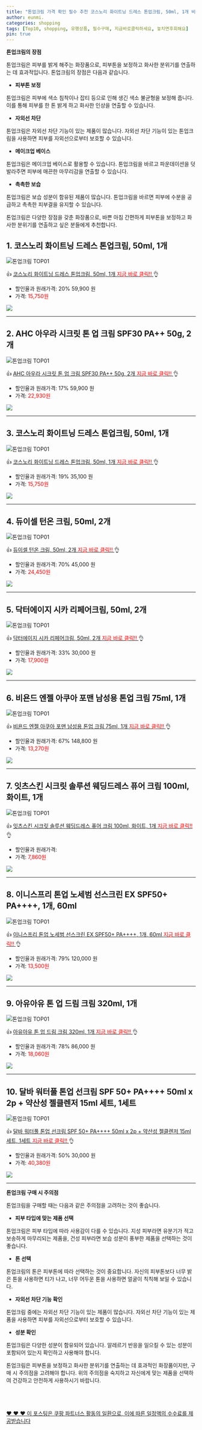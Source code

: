 ```yaml
---
title: "톤업크림 가격 확인 필수 추천 코스노리 화이트닝 드레스 톤업크림, 50ml, 1개 비교 장점 구매가이드"
author: eunmi.
categories: shopping
tags: [Top10, shopping, 유행상품, 필수구매, 지금바로클릭하세요, 놓치면후회해요]
pin: true
---
```

**톤업크림의 장점**

톤업크림은 피부를 밝게 해주는 화장품으로, 피부톤을 보정하고 화사한 분위기를 연출하는 데 효과적입니다. 톤업크림의 장점은 다음과 같습니다.

* **피부톤 보정**

톤업크림은 피부에 색소 침착이나 잡티 등으로 인해 생긴 색소 불균형을 보정해 줍니다. 이를 통해 피부를 한 톤 밝게 하고 화사한 인상을 연출할 수 있습니다.

* **자외선 차단**

톤업크림은 자외선 차단 기능이 있는 제품이 많습니다. 자외선 차단 기능이 있는 톤업크림을 사용하면 피부를 자외선으로부터 보호할 수 있습니다.

* **메이크업 베이스**

톤업크림은 메이크업 베이스로 활용할 수 있습니다. 톤업크림을 바르고 파운데이션을 덧발라주면 피부에 매끈한 마무리감을 연출할 수 있습니다.

* **촉촉한 보습**

톤업크림은 보습 성분이 함유된 제품이 많습니다. 톤업크림을 바르면 피부에 수분을 공급하고 촉촉한 피부결을 유지할 수 있습니다.

톤업크림은 다양한 장점을 갖춘 화장품으로, 바쁜 아침 간편하게 피부톤을 보정하고 화사한 분위기를 연출하고 싶은 분들에게 추천합니다.

   

## 1. 코스노리 화이트닝 드레스 톤업크림, 50ml, 1개

![톤업크림 TOP01](https://thumbnail6.coupangcdn.com/thumbnails/remote/230x230ex/image/retail/images/3225394307553693-09ce81b6-0340-4b34-8010-324f161a43cf.jpeg)


👍 [코스노리 화이트닝 드레스 톤업크림, 50ml, 1개 <font color=red> 지금 바로 클릭!! </font> ](https://link.coupang.com/re/AFFSDP?lptag=AF3617701&subid=GithubCoopas&pageKey=28253537&traceid=V0-153&itemId=108762691&vendorItemId=3211325783) 👌 


- 할인율과 원래가격: 20%  59,900   원
- 가격: <span style='color:red'>15,750원</span>

[![](/discount_price.png)](https://link.coupang.com/re/AFFSDP?lptag=AF3617701&subid=GithubCoopas&pageKey=28253537&traceid=V0-153&itemId=108762691&vendorItemId=3211325783)

---


   

## 2. AHC 아우라 시크릿 톤 업 크림 SPF30 PA++ 50g, 2개

![톤업크림 TOP01](https://thumbnail7.coupangcdn.com/thumbnails/remote/230x230ex/image/retail/images/4026044304435893-50070955-7fa0-4739-be0e-430c094fc58d.jpg)


👍 [AHC 아우라 시크릿 톤 업 크림 SPF30 PA++ 50g, 2개 <font color=red> 지금 바로 클릭!! </font> ](https://link.coupang.com/re/AFFSDP?lptag=AF3617701&subid=GithubCoopas&pageKey=7510723221&traceid=V0-153&itemId=19679053076&vendorItemId=70073723558) 👌 


- 할인율과 원래가격: 17%  59,900   원
- 가격: <span style='color:red'>22,930원</span>

[![](/discount_price.png)](https://link.coupang.com/re/AFFSDP?lptag=AF3617701&subid=GithubCoopas&pageKey=7510723221&traceid=V0-153&itemId=19679053076&vendorItemId=70073723558)

---


   

## 3. 코스노리 화이트닝 드레스 톤업크림, 50ml, 1개

![톤업크림 TOP01](https://thumbnail6.coupangcdn.com/thumbnails/remote/230x230ex/image/retail/images/3225394307553693-09ce81b6-0340-4b34-8010-324f161a43cf.jpeg)


👍 [코스노리 화이트닝 드레스 톤업크림, 50ml, 1개 <font color=red> 지금 바로 클릭!! </font> ](https://link.coupang.com/re/AFFSDP?lptag=AF3617701&subid=GithubCoopas&pageKey=28253537&traceid=V0-153&itemId=108762691&vendorItemId=3211325783) 👌 


- 할인율과 원래가격: 19%  35,100   원
- 가격: <span style='color:red'>15,750원</span>

[![](/discount_price.png)](https://link.coupang.com/re/AFFSDP?lptag=AF3617701&subid=GithubCoopas&pageKey=28253537&traceid=V0-153&itemId=108762691&vendorItemId=3211325783)

---


   

## 4. 듀이셀 턴온 크림, 50ml, 2개

![톤업크림 TOP01](https://thumbnail10.coupangcdn.com/thumbnails/remote/230x230ex/image/retail/images/1848357728764749-4b2d29d9-eb4b-4b34-ade3-83d9a137ef45.jpg)


👍 [듀이셀 턴온 크림, 50ml, 2개 <font color=red> 지금 바로 클릭!! </font> ](https://link.coupang.com/re/AFFSDP?lptag=AF3617701&subid=GithubCoopas&pageKey=6122616910&traceid=V0-153&itemId=11616036325&vendorItemId=78890705121) 👌 


- 할인율과 원래가격: 70%  45,000   원
- 가격: <span style='color:red'>24,450원</span>

[![](/discount_price.png)](https://link.coupang.com/re/AFFSDP?lptag=AF3617701&subid=GithubCoopas&pageKey=6122616910&traceid=V0-153&itemId=11616036325&vendorItemId=78890705121)

---


   

## 5. 닥터에이지 시카 리페어크림, 50ml, 2개

![톤업크림 TOP01](https://thumbnail9.coupangcdn.com/thumbnails/remote/230x230ex/image/retail/images/4364813542549906-5350c7a7-9279-4c44-9c77-bd016f22f702.jpg)


👍 [닥터에이지 시카 리페어크림, 50ml, 2개 <font color=red> 지금 바로 클릭!! </font> ](https://link.coupang.com/re/AFFSDP?lptag=AF3617701&subid=GithubCoopas&pageKey=6174360973&traceid=V0-153&itemId=2647629542&vendorItemId=70638435618) 👌 


- 할인율과 원래가격: 33%  30,000   원
- 가격: <span style='color:red'>17,900원</span>

[![](/discount_price.png)](https://link.coupang.com/re/AFFSDP?lptag=AF3617701&subid=GithubCoopas&pageKey=6174360973&traceid=V0-153&itemId=2647629542&vendorItemId=70638435618)

---


   

## 6. 비욘드 엔젤 아쿠아 포맨 남성용 톤업 크림 75ml, 1개

![톤업크림 TOP01](https://thumbnail8.coupangcdn.com/thumbnails/remote/230x230ex/image/vendor_inventory/4bb9/410840ee2d5d377f692b1e3d4da204a2e7cb39b157b423a2b828e1ab90db.jpg)


👍 [비욘드 엔젤 아쿠아 포맨 남성용 톤업 크림 75ml, 1개 <font color=red> 지금 바로 클릭!! </font> ](https://link.coupang.com/re/AFFSDP?lptag=AF3617701&subid=GithubCoopas&pageKey=7276087361&traceid=V0-153&itemId=18567169663&vendorItemId=85704305788) 👌 


- 할인율과 원래가격: 67%  148,800   원
- 가격: <span style='color:red'>13,270원</span>

[![](/discount_price.png)](https://link.coupang.com/re/AFFSDP?lptag=AF3617701&subid=GithubCoopas&pageKey=7276087361&traceid=V0-153&itemId=18567169663&vendorItemId=85704305788)

---


   

## 7. 잇츠스킨 시크릿 솔루션 웨딩드레스 퓨어 크림 100ml, 화이트, 1개

![톤업크림 TOP01](https://thumbnail6.coupangcdn.com/thumbnails/remote/230x230ex/image/vendor_inventory/8bd3/4fc864fc89184482740d29fb353e863771700c7c6f89ba8d10455e8178de.png)


👍 [잇츠스킨 시크릿 솔루션 웨딩드레스 퓨어 크림 100ml, 화이트, 1개 <font color=red> 지금 바로 클릭!! </font> ](https://link.coupang.com/re/AFFSDP?lptag=AF3617701&subid=GithubCoopas&pageKey=6899614496&traceid=V0-153&itemId=16590087302&vendorItemId=83775214023) 👌 


- 할인율과 원래가격: 
- 가격: <span style='color:red'>7,860원</span>

[![](/discount_price.png)](https://link.coupang.com/re/AFFSDP?lptag=AF3617701&subid=GithubCoopas&pageKey=6899614496&traceid=V0-153&itemId=16590087302&vendorItemId=83775214023)

---


   

## 8. 이니스프리 톤업 노세범 선스크린 EX SPF50+ PA++++, 1개, 60ml

![톤업크림 TOP01](https://thumbnail6.coupangcdn.com/thumbnails/remote/230x230ex/image/retail/images/1589298190352003-71d617fc-17e1-40f2-9986-10923c6c6642.jpg)


👍 [이니스프리 톤업 노세범 선스크린 EX SPF50+ PA++++, 1개, 60ml <font color=red> 지금 바로 클릭!! </font> ](https://link.coupang.com/re/AFFSDP?lptag=AF3617701&subid=GithubCoopas&pageKey=7312474183&traceid=V0-153&itemId=18736553886&vendorItemId=85868943222) 👌 


- 할인율과 원래가격: 79%  120,000   원
- 가격: <span style='color:red'>13,500원</span>

[![](/discount_price.png)](https://link.coupang.com/re/AFFSDP?lptag=AF3617701&subid=GithubCoopas&pageKey=7312474183&traceid=V0-153&itemId=18736553886&vendorItemId=85868943222)

---


   

## 9. 아유아유 톤 업 드림 크림 320ml, 1개

![톤업크림 TOP01](https://thumbnail7.coupangcdn.com/thumbnails/remote/230x230ex/image/retail/images/12643171250226840-cf0b2cbc-ec12-42e0-ad49-a5278b9e7f39.jpg)


👍 [아유아유 톤 업 드림 크림 320ml, 1개 <font color=red> 지금 바로 클릭!! </font> ](https://link.coupang.com/re/AFFSDP?lptag=AF3617701&subid=GithubCoopas&pageKey=6271312450&traceid=V0-153&itemId=12826655642&vendorItemId=75359121881) 👌 


- 할인율과 원래가격: 78%  86,000   원
- 가격: <span style='color:red'>18,060원</span>

[![](/discount_price.png)](https://link.coupang.com/re/AFFSDP?lptag=AF3617701&subid=GithubCoopas&pageKey=6271312450&traceid=V0-153&itemId=12826655642&vendorItemId=75359121881)

---


   

## 10. 달바 워터풀 톤업 선크림 SPF 50+ PA++++ 50ml x 2p + 약산성 젤클렌저 15ml 세트, 1세트

![톤업크림 TOP01](https://thumbnail7.coupangcdn.com/thumbnails/remote/230x230ex/image/retail/images/398654994856171-43613afc-c805-46fc-ae61-f3ac69444cd4.jpg)


👍 [달바 워터풀 톤업 선크림 SPF 50+ PA++++ 50ml x 2p + 약산성 젤클렌저 15ml 세트, 1세트 <font color=red> 지금 바로 클릭!! </font> ](https://link.coupang.com/re/AFFSDP?lptag=AF3617701&subid=GithubCoopas&pageKey=6149159486&traceid=V0-153&itemId=11856267480&vendorItemId=79129444843) 👌 


- 할인율과 원래가격: 50%  30,000   원
- 가격: <span style='color:red'>40,380원</span>

[![](/discount_price.png)](https://link.coupang.com/re/AFFSDP?lptag=AF3617701&subid=GithubCoopas&pageKey=6149159486&traceid=V0-153&itemId=11856267480&vendorItemId=79129444843)

---
**톤업크림 구매 시 주의점**

톤업크림을 구매할 때는 다음과 같은 주의점을 고려하는 것이 좋습니다.

* **피부 타입에 맞는 제품 선택**

톤업크림은 피부 타입에 따라 사용감이 다를 수 있습니다. 지성 피부라면 유분기가 적고 보송하게 마무리되는 제품을, 건성 피부라면 보습 성분이 풍부한 제품을 선택하는 것이 좋습니다.

* **톤 선택**

톤업크림의 톤은 피부톤에 따라 선택하는 것이 중요합니다. 자신의 피부톤보다 너무 밝은 톤을 사용하면 티가 나고, 너무 어두운 톤을 사용하면 얼굴이 칙칙해 보일 수 있습니다.

* **자외선 차단 기능 확인**

톤업크림 중에는 자외선 차단 기능이 있는 제품이 많습니다. 자외선 차단 기능이 있는 제품을 사용하면 피부를 자외선으로부터 보호할 수 있습니다.

* **성분 확인**

톤업크림은 다양한 성분이 함유되어 있습니다. 알레르기 반응을 일으킬 수 있는 성분이 포함되어 있는지 확인하고 사용해야 합니다.

톤업크림은 피부톤을 보정하고 화사한 분위기를 연출하는 데 효과적인 화장품이지만, 구매 시 주의점을 고려해야 합니다. 위의 주의점을 숙지하고 자신에게 맞는 제품을 선택하여 건강하고 안전하게 사용하시기 바랍니다.<br><br><br><br><br> [ ❤ ❤ ❤ 이 포스팅은 쿠팡 파트너스 활동의 일환으로, 이에 따른 일정액의 수수료를 제공받습니다](https://link.coupang.com/a/bcEFyh)